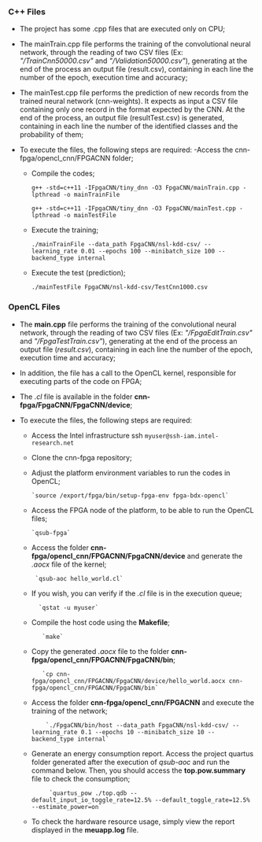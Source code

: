 ### C++ Files

- The project has some .cpp files that are executed only on CPU;
- The mainTrain.cpp file performs the training of the convolutional neural network, through the reading of two CSV files (Ex: *"/TrainCnn50000.csv"* and *"/Validation50000.csv"*), generating at the end of the process an output file (result.csv), containing in each line the number of the epoch, execution time and accuracy;
- The mainTest.cpp file performs the prediction of new records from the trained neural network (cnn-weights). It expects as input a CSV file containing only one record in the format expected by the CNN. At the end of the process, an output file (resultTest.csv) is generated, containing in each line the number of the identified classes and the probability of them;
- To execute the files, the following steps are required:
     -Access the cnn-fpga/opencl_cnn/FPGACNN folder;

     - Compile the codes;  

        `g++ -std=c++11 -IFpgaCNN/tiny_dnn -O3 FpgaCNN/mainTrain.cpp -lpthread -o mainTrainFile`

        `g++ -std=c++11 -IFpgaCNN/tiny_dnn -O3 FpgaCNN/mainTest.cpp -lpthread -o mainTestFile`

    - Execute the training;

        `./mainTrainFile --data_path FpgaCNN/nsl-kdd-csv/ --learning_rate 0.01 --epochs 100 --minibatch_size 100 --backend_type internal`

    - Execute the test (prediction);

        `./mainTestFile FpgaCNN/nsl-kdd-csv/TestCnn1000.csv `

### OpenCL Files

- The **main.cpp** file performs the training of the convolutional neural network, through the reading of two CSV files (Ex: *"/FpgaEditTrain.csv"* and *"/FpgaTestTrain.csv"*), generating at the end of the process an output file (*result.csv*), containing in each line the number of the epoch, execution time and accuracy;

- In addition, the file has a call to the OpenCL kernel, responsible for executing parts of the code on FPGA;
- The *.cl* file is available in the folder **cnn-fpga/FpgaCNN/FpgaCNN/device**;
- To execute the files, the following steps are required:

    - Access the Intel infrastructure ssh `myuser@ssh-iam.intel-research.net`

    - Clone the cnn-fpga repository;

    - Adjust the platform environment variables to run the codes in OpenCL;

          `source /export/fpga/bin/setup-fpga-env fpga-bdx-opencl`

    - Access the FPGA node of the platform, to be able to run the OpenCL files;

          `qsub-fpga`

    - Access the folder **cnn-fpga/opencl_cnn/FPGACNN/FpgaCNN/device** and generate the *.aocx* file of the kernel;

           `qsub-aoc hello_world.cl`

    - If you wish, you can verify if the *.cl* file is in the execution queue;

            `qstat -u myuser`

    - Compile the host code using the **Makefile**;

             `make`

    - Copy the generated *.aocx* file to the folder **cnn-fpga/opencl_cnn/FPGACNN/FpgaCNN/bin**;

             `cp cnn-fpga/opencl_cnn/FPGACNN/FpgaCNN/device/hello_world.aocx cnn-fpga/opencl_cnn/FPGACNN/FpgaCNN/bin`

    - Access the folder **cnn-fpga/opencl_cnn/FPGACNN** and execute the training of the network;

              `./FpgaCNN/bin/host --data_path FpgaCNN/nsl-kdd-csv/ --learning_rate 0.1 --epochs 10 --minibatch_size 10 --backend_type internal`

    - Generate an energy consumption report. Access the project quartus folder generated after the execution of *qsub-aoc* and run the command below. Then, you should access the **top.pow.summary** file to check the consumption;

               `quartus_pow ./top.qdb --default_input_io_toggle_rate=12.5% --default_toggle_rate=12.5% --estimate_power=on`

    - To check the hardware resource usage, simply view the report displayed in the **meuapp.log** file.
